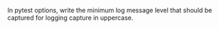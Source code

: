 In pytest options, write the minimum log message level that should be captured for logging capture in uppercase.
